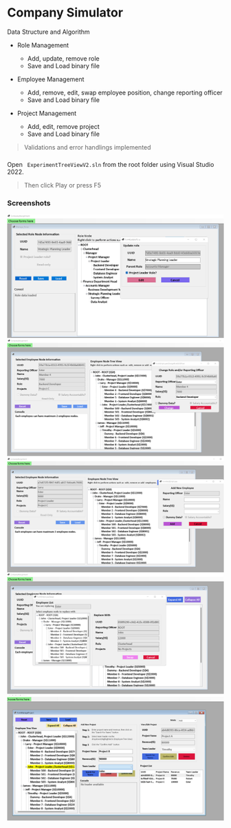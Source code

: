 # Company Simulator
Data Structure and Algorithm


+ Role Management
    - Add, update, remove role
    - Save and Load binary file
    
+ Employee Management
    - Add, remove, edit, swap employee position, change reporting officer
    - Save and Load binary file
    
+ Project Management
    - Add, edit, remove project
    - Save and Load binary file
    
> Validations and error handlings implemented


###
Open ``` ExperimentTreeViewV2.sln``` from the root folder using Visual Studio 2022. 
> Then click Play or press F5

### Screenshots
![Completions](CompletionScreenshot/RoleManagement.png)
![Completions](CompletionScreenshot/EmployeeManagement1.png)
![Completions](CompletionScreenshot/EmployeeManagement2.png)
![Completions](CompletionScreenshot/EmployeeManagement3.png)
![Completions](CompletionScreenshot/ProjectManagement.png)
